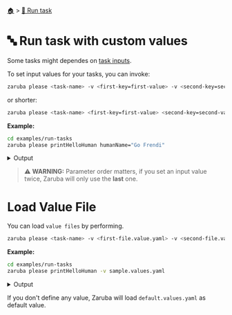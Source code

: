 <!--startTocHeader-->
[🏠](../README.md) > [🏃 Run task](README.md)
# 🔤 Run task with custom values
<!--endTocHeader-->

Some tasks might dependes on [task inputs](../core-concepts/task/task-inputs.md).

To set input values for your tasks, you can invoke:

```bash
zaruba please <task-name> -v <first-key=first-value> -v <second-key=second-value>
```

or shorter:


```bash
zaruba please <task-name> <first-key=first-value> <second-key=second-value>
```

__Example:__

<!--startCode-->
```bash
cd examples/run-tasks
zaruba please printHelloHuman humanName="Go Frendi"
```
 
<details>
<summary>Output</summary>
 
```````
Job Starting...
 Elapsed Time: 1.527µs
 Current Time: 16:18:31
  Run  'printHelloHuman' command on /home/gofrendi/zaruba/docs/examples/run-tasks
   printHelloHuman       16:18:31.691 hello Go Frendi
  Successfully running  'printHelloHuman' command
  Job Running...
 Elapsed Time: 102.180365ms
 Current Time: 16:18:31
  
  Job Complete!!! 
  Terminating
  Job Ended...
 Elapsed Time: 213.537801ms
 Current Time: 16:18:31
zaruba please printHelloHuman  -v 'humanName=Go Frendi'
```````
</details>
<!--endCode-->

> ⚠️ __WARNING:__ Parameter order matters, if you set an input value twice, Zaruba will only use the __last__ one.

# Load Value File

You can load `value files` by performing.

```bash
zaruba please <task-name> -v <first-file.value.yaml> -v <second-file.value.yaml>
```

__Example:__

<!--startCode-->
```bash
cd examples/run-tasks
zaruba please printHelloHuman -v sample.values.yaml
```
 
<details>
<summary>Output</summary>
 
```````
Job Starting...
 Elapsed Time: 1.707µs
 Current Time: 16:18:32
  Run  'printHelloHuman' command on /home/gofrendi/zaruba/docs/examples/run-tasks
   printHelloHuman       16:18:32.071 hello Avogadro
  Successfully running  'printHelloHuman' command
  Job Running...
 Elapsed Time: 101.863977ms
 Current Time: 16:18:32
  
  Job Complete!!! 
  Terminating
  Job Ended...
 Elapsed Time: 213.121535ms
 Current Time: 16:18:32
zaruba please printHelloHuman  -v 'sample.values.yaml'
```````
</details>
<!--endCode-->

If you don't define any value, Zaruba will load `default.values.yaml` as default value.

<!--startTocSubTopic-->
<!--endTocSubTopic-->